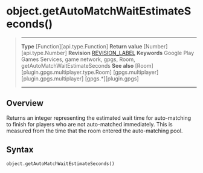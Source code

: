 # object.getAutoMatchWaitEstimateSeconds()

> --------------------- ------------------------------------------------------------------------------------------
> __Type__              [Function][api.type.Function]
> __Return value__      [Number][api.type.Number]
> __Revision__          [REVISION_LABEL](REVISION_URL)
> __Keywords__          Google Play Games Services, game network, gpgs, Room, getAutoMatchWaitEstimateSeconds
> __See also__          [Room][plugin.gpgs.multiplayer.type.Room]
>						[gpgs.multiplayer][plugin.gpgs.multiplayer]
>                       [gpgs.*][plugin.gpgs]
> --------------------- ------------------------------------------------------------------------------------------

## Overview

Returns an integer representing the estimated wait time for <nobr>auto-matching</nobr> to finish for players who are not <nobr>auto-matched</nobr> immediately. This is measured from the time that the room entered the <nobr>auto-matching</nobr> pool.

## Syntax

	object.getAutoMatchWaitEstimateSeconds()